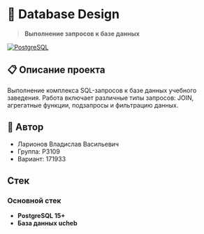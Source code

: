 # 🎯 Database Design

> **Выполнение запросов к базе данных**

[![PostgreSQL](https://img.shields.io/badge/PostgreSQL-15+-blue.svg)](https://www.postgresql.org/)

## 📋 Описание проекта

Выполнение комплекса SQL-запросов к базе данных учебного заведения. Работа включает различные типы запросов: JOIN, агрегатные функции, подзапросы и фильтрацию данных.

## 👤 Автор

- Ларионов Владислав Васильевич  
- Группа: P3109  
- Вариант: 171933

## Стек

### Основной стек
- **PostgreSQL 15+**
- **База данных ucheb**
